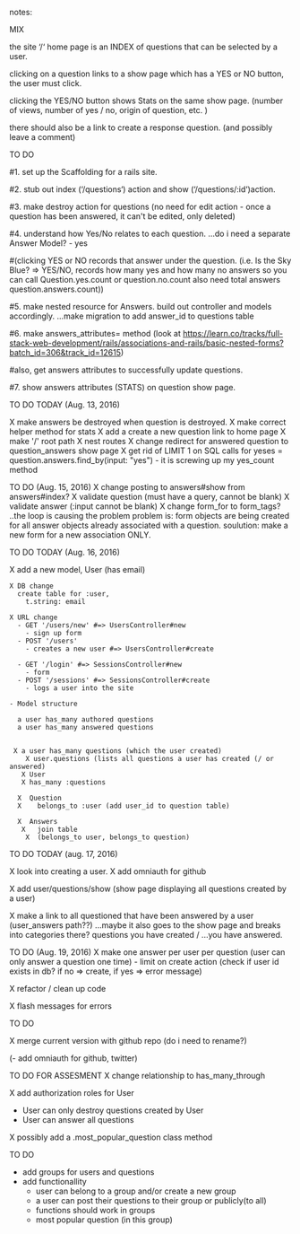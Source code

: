 notes:

MIX

the site ‘/‘ home page is an INDEX of questions that can be selected by a user.

clicking on a question links to a show page which has a YES or NO button, the user must click. 

clicking the YES/NO button shows Stats on the same show page. (number of views, number of yes / no, origin of question, etc. ) 


there should also be a link to create a response question. (and possibly leave a comment) 


TO DO 

#1. set up the Scaffolding for a rails site. 

#2. stub out index (‘/questions‘) action and show (‘/questions/:id‘)action. 

#3. make destroy action for questions (no need for edit action - once a question has been answered, it can't be edited, only deleted)

#4. understand how Yes/No relates to each question. …do i need a separate Answer Model? - yes

#(clicking YES or NO records that answer under the question. (i.e. Is the Sky Blue? => YES/NO, records how many yes and how many no answers so you can call Question.yes.count or question.no.count also need total answers question.answers.count))

#5. make nested resource for Answers. build out controller and models accordingly. ...make migration to add answer_id to questions table  


#6. make answers_attributes= method (look at https://learn.co/tracks/full-stack-web-development/rails/associations-and-rails/basic-nested-forms?batch_id=306&track_id=12615) 

#also, get answers attributes to successfully update questions. 

#7. show answers attributes (STATS) on question show page. 


TO DO TODAY (Aug. 13, 2016)

X make answers be destroyed when question is destroyed. 
X make correct helper method for stats
X add a create a new question link to home page
X make '/' root path
X nest routes
X change redirect for answered question to question_answers show page
X get rid of LIMIT 1 on SQL calls for yeses = question.answers.find_by(input: "yes") - it is screwing up my yes_count method

TO DO (Aug. 15, 2016)
X change posting to answers#show from answers#index?
X validate question (must have a query, cannot be blank)
X validate answer (:input cannot be blank) 
X change form_for to form_tags? ..the loop is causing the problem
  problem is: form objects are being created for all answer objects already associated with a question. 
  soulution: make a new form for a new association ONLY. 

TO DO TODAY (Aug. 16, 2016)

X add a new model, User (has email)


    X DB change
      create table for :user, 
        t.string: email

    X URL change
      - GET '/users/new' #=> UsersController#new
        - sign up form
      - POST '/users'
        - creates a new user #=> UsersController#create

      - GET '/login' #=> SessionsController#new
        - form
      - POST '/sessions' #=> SessionsController#create
        - logs a user into the site

    - Model structure 

      a user has_many authored questions
      a user has_many answered questions


     X a user has_many questions (which the user created)
        X user.questions (lists all questions a user has created (/ or answered)
       X User 
       X has_many :questions

      X  Question
      X    belongs_to :user (add user_id to question table)

      X  Answers
       X   join table
        X  (belongs_to user, belongs_to question)

TO DO TODAY (aug. 17, 2016)

X look into creating a user.
X add omniauth for github

X add user/questions/show (show page displaying all questions created by a user)

X make a link to all questioned that have been answered by a user
  (user_answers path??) ...maybe it also goes to the show page and breaks into categories there? questions you have created / ...you have answered.

TO DO (Aug. 19, 2016)
X make one answer per user per question (user can only answer a question one time) - limit on create action (check if user id exists in db? if no => create, if yes => error message)

X refactor / clean up code 

X flash messages for errors

TO DO 

X merge current version with github repo (do i need to rename?)

(- add omniauth for github, twitter)



TO DO FOR ASSESMENT
X change relationship to has_many_through

X add authorization roles for User
  - User can only destroy questions created by User
  - User can answer all questions

X possibly add a .most_popular_question class method


TO DO 
- add groups for users and questions
- add functionallity
  - user can belong to a group and/or create a new group
  - a user can post their questions to their group or publicly(to all)
  - functions should work in groups
   - most popular question (in this group)
   

